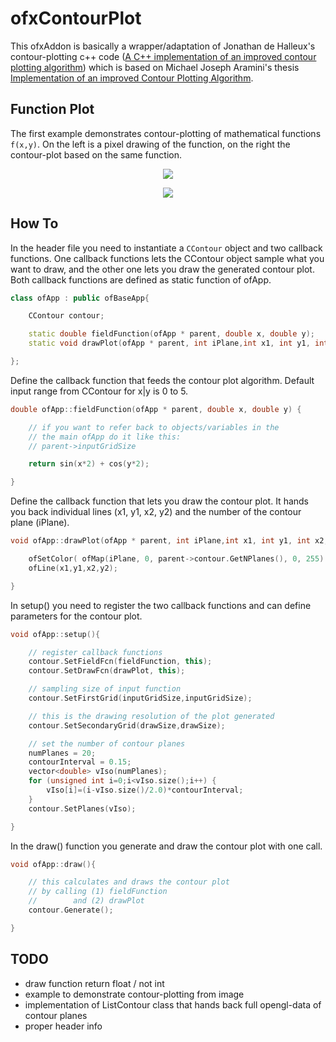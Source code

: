 ofxContourPlot
==============

This ofxAddon is basically a wrapper/adaptation of Jonathan de Halleux's contour-plotting c++ code ([A C++ implementation of an improved contour plotting algorithm](http://www.codeproject.com/Articles/1727/A-C-implementation-of-an-improved-contour-plotting)) which is based on Michael Joseph Aramini's thesis [Implementation of an improved Contour Plotting Algorithm](http://members.bellatlantic.net/~vze2vrva/thesis.html). 


Function Plot
-------------

The first example demonstrates contour-plotting of mathematical functions `f(x,y)`. On the left is a pixel drawing of the function, on the right the contour-plot based on the same function. 

<p align="center">
	<img src="https://raw.github.com/evsc/ofxContourPlot/master/example-plotFunction/function_1.png"/>
</p>

<p align="center">
	<img src="https://raw.github.com/evsc/ofxContourPlot/master/example-plotFunction/function_2.png"/>
</p>



How To
------

In the header file you need to instantiate a `CContour` object and two callback functions. One callback functions lets the CContour object sample what you want to draw, and the other one lets you draw the generated contour plot. Both callback functions are defined as static function of ofApp. 


```cpp
class ofApp : public ofBaseApp{

	CContour contour;

	static double fieldFunction(ofApp * parent, double x, double y);
	static void drawPlot(ofApp * parent, int iPlane,int x1, int y1, int x2, int y2);

};
```

Define the callback function that feeds the contour plot algorithm. Default input range from CContour for x|y is 0 to 5. 

```cpp
double ofApp::fieldFunction(ofApp * parent, double x, double y) {

	// if you want to refer back to objects/variables in the
	// the main ofApp do it like this:
	// parent->inputGridSize

	return sin(x*2) + cos(y*2);

}
```

Define the callback function that lets you draw the contour plot. It hands you back individual lines (x1, y1, x2, y2) and the number of the contour plane (iPlane). 

```cpp
void ofApp::drawPlot(ofApp * parent, int iPlane,int x1, int y1, int x2, int y2) {

	ofSetColor( ofMap(iPlane, 0, parent->contour.GetNPlanes(), 0, 255)  );
	ofLine(x1,y1,x2,y2);

}
```

In setup() you need to register the two callback functions and can define parameters for the contour plot.

```cpp
void ofApp::setup(){

	// register callback functions
	contour.SetFieldFcn(fieldFunction, this);
	contour.SetDrawFcn(drawPlot, this);

	// sampling size of input function
	contour.SetFirstGrid(inputGridSize,inputGridSize);

	// this is the drawing resolution of the plot generated
	contour.SetSecondaryGrid(drawSize,drawSize);

	// set the number of contour planes 
	numPlanes = 20;
	contourInterval = 0.15;
    vector<double> vIso(numPlanes); 
	for (unsigned int i=0;i<vIso.size();i++) {
		vIso[i]=(i-vIso.size()/2.0)*contourInterval;
	}
    contour.SetPlanes(vIso); 

}
```

In the draw() function you generate and draw the contour plot with one call.

```cpp
void ofApp::draw(){

	// this calculates and draws the contour plot
	// by calling (1) fieldFunction
	//        and (2) drawPlot
	contour.Generate();

}
```





TODO
----

* draw function return float / not int
* example to demonstrate contour-plotting from image
* implementation of ListContour class that hands back full opengl-data of contour planes
* proper header info